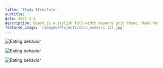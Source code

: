 ```yaml
---
title: 'Study Structure'
subtitle: ''
date: 2021-3-1
description: Board is a stylish full-width masonry grid theme. Made for designers, artists, photographers and developers to show off their best work.
featured_image: '/images/Projects/stru_model/1 (3).jpg'
---
```


<div class="kgallery__item">
        <img src="{{site.baseurl}}/images/Projects/stru_model/1 (3).jpg" alt="Eating behavior">
        <div class="kgallery__caption">
            <p><strong></strong></p>
        </div>
    </div>
<div class="kgallery__item">
        <img src="{{site.baseurl}}/images/Projects/stru_model/1 (2).jpg" alt="Eating behavior">
        <div class="kgallery__caption">
            <p><strong></strong></p>
        </div>
    </div>
<div class="kgallery__item">
        <img src="{{site.baseurl}}/images/Projects/stru_model/1 (1).jpg" alt="Eating behavior">
        <div class="kgallery__caption">
            <p><strong></strong></p>
        </div>
    </div>